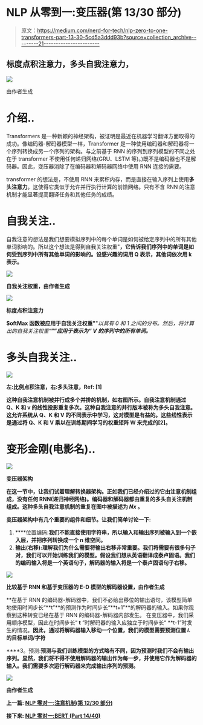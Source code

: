 # NLP 从零到一:变压器(第 13/30 部分)

> 原文：<https://medium.com/nerd-for-tech/nlp-zero-to-one-transformers-part-13-30-5cd5a3ddd93b?source=collection_archive---------21----------------------->

## 标度点积注意力，多头自我注意力，

![](img/5b5ffebd095245a2080f8499166a82ce.png)

由作者生成

# 介绍..

Transformers 是一种新颖的神经架构，被证明是最近在机器学习翻译方面取得的成功。像编码器-解码器模型一样，Transformer 是一种使用编码器和解码器将一个序列转换成另一个序列的架构。与之前基于 RNN 的序列到序列模型的不同之处在于 transformer 不使用任何递归网络(GRU、LSTM 等)。)既不是编码器也不是解码器。因此，变压器消除了在编码器和解码器网络中使用 RNN 连接的需要。

transformer 的想法是，不使用 RNN 来累积内存，而是直接在输入序列上使用**多头注意力**。这使得它类似于允许并行执行计算的前馈网络。只有不含 RNN 的注意机制才能显著提高翻译任务和其他任务的成绩。

# 自我关注..

自我注意的想法是我们想要模拟序列中的每个单词是如何被给定序列中的所有其他单词影响的。所以这个想法是得到自我关注权重"**，它告诉我们序列中的单词是如何受到序列中所有其他单词的影响的。设感兴趣的词用 Q 表示，其他词依次用 k 表示。**

**![](img/54e6e49b21e1211ed22d89fbcc6cfca2.png)**

**自我关注权重，由作者生成**

**![](img/06c2cb7e1ba84fcd2ac437f5ad9ab337.png)**

**标度点积注意力**

**SoftMax 函数被应用于自我关注权重"**"*以具有 0 和 1 之间的分布。然后，将计算出的自我关注权重“***”****”*应用于表示为“ **V** 的序列中的所有单词。***

# **多头自我关注..**

**![](img/acf6df1b9d46515264515a676d53d69f.png)**

**左:比例点积注意，右:多头注意，Ref: [1]**

**这种自我注意机制被并行成多个并排的机制，如右图所示。自我注意机制通过 Q、K 和 v 的线性投影重复多次。这种自我注意的并行版本被称为多头自我注意。这允许系统从 Q、K 和 V 的不同表示中学习，这对模型是有益的。这些线性表示是通过将 Q、K 和 V 乘以在训练期间学习的权重矩阵 W 来完成的[2]。**

# **变形金刚(电影名)..**

**![](img/e6e397a5c6da34a833161937101f09d7.png)**

**变压器架构**

**在这一节中，让我们试着理解转换器架构。正如我们已经介绍过的它由注意机制组成，没有任何 RNN(递归神经网络)。编码器和解码器都由重复的多头自关注机制组成。这种多头自我注意机制的重复在图中被描述为 *Nx* 。**

**变压器架构中有几个重要的组件和细节。让我们简单讨论一下:**

1.  ****位置编码:**我们不能直接使用字符串，所以输入和输出序列被输入到一个嵌入层，并把序列转换成一个 n 维空间。**
2.  ****输出(右移):**理解我们为什么需要将输出右移非常重要。我们将需要有很多句子对，我们可以开始训练我们的模型。假设我们想从英语翻译成泰卢固语。我们的编码输入将是一个英语句子，解码器的输入将是一个泰卢固语句子**右移**。**

**![](img/0408244f05c54bac79c6583901a18ecb.png)**

**比较基于 RNN 和基于变压器的 E-D 模型的解码器设置，由作者生成**

**在基于 RNN 的编码器-解码器中，我们不必给出移位的输出语句，该模型简单地使用时间步长“**t”**的预测作为时间步长“**t+1”**的解码器的输入。如果你观察到这种转变已经在基于 RNN 的编码器-解码器内部发生。
在变压器中，我们采用顺序模型，因此在时间步长“ **t** ”时解码器的输入应独立于时间步长“ **t-1”时发生的情况。**因此，通过将解码器输入移动一个位置，我们的模型需要预测位置 *i.* 的目标单词/字符**

****3。预测:**预测与我们训练模型的方式略有不同，因为预测时我们不会有输出序列。显然，我们将不得不使用解码器的输出作为每一步，并使用它作为解码器的输入。我们需要多次运行解码器来完成输出序列的预测。**

**![](img/1f25b94e9e735d81faaa5391824dd85a.png)**

**由作者生成**

**上一篇: [**NLP 零对一:注意机制(第 12/30 部分)**](https://kowshikchilamkurthy.medium.com/nlp-zero-to-one-attention-mechanism-part-12-30-c5c36670c81f?source=your_stories_page-------------------------------------)**

**接下来: [**NLP 零对一:BERT (Part 14/40)**](https://kowshikchilamkurthy.medium.com/nlp-zero-to-one-bert-part-14-40-691ef069712f?source=your_stories_page-------------------------------------)**